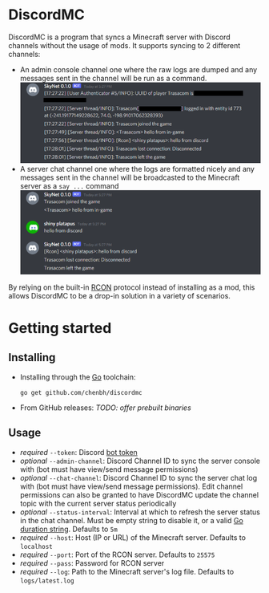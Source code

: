 # DiscordMC

DiscordMC is a program that syncs a Minecraft server with Discord channels
without the usage of mods. It supports syncing to 2 different channels:
- An admin console channel one where the raw logs are dumped and any messages
  sent in the channel will be run as a command.
  ![admin](images/admin_channel.png)
- A server chat channel one where the logs are formatted nicely and any
  messages sent in the channel will be broadcasted to the Minecraft server as a
  `say ...` command
  ![admin](images/chat_channel.png)

By relying on the built-in [RCON](https://wiki.vg/RCON) protocol instead of
installing as a mod, this allows DiscordMC to be a drop-in solution in a
variety of scenarios.


# Getting started
## Installing

- Installing through the [Go](https://golang.org/) toolchain:
    ```
    go get github.com/chenbh/discordmc
    ```
- From GitHub releases:
    _TODO: offer prebuilt binaries_


## Usage

- _required_ `--token`: Discord [bot token](https://discord.com/developers/docs/topics/oauth2#bot-vs-user-accounts)
- _optional_ `--admin-channel`: Discord Channel ID to sync the server console with (bot must have view/send message permissions)
- _optional_ `--chat-channel`: Discord Channel ID to sync the server chat log with (bot must have view/send message permissions). Edit channel permissions can also be granted to have DiscordMC update the channel topic with the current server status periodically
- _optional_ `--status-interval`: Interval at which to refresh the server status in the chat channel. Must be empty string to disable it, or a valid [Go duration string](https://pkg.go.dev/time#ParseDuration). Defaults to `5m`
- _required_ `--host`: Host (IP or URL) of the Minecraft server. Defaults to `localhost`
- _required_ `--port`: Port of the RCON server. Defaults to `25575`
- _required_ `--pass`: Password for RCON server
- _required_ `--log`: Path to the Minecraft server's log file. Defaults to `logs/latest.log`

